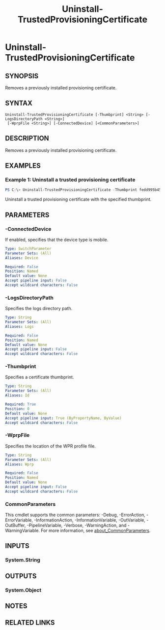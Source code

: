 ﻿---
description: Use this topic to help manage Windows and Windows Server technologies with Windows PowerShell.
external help file: provcmdlets.dll-Help.xml
Module Name: Provisioning
ms.date: 05/09/2017
online version: https://docs.microsoft.com/powershell/module/provisioning/uninstall-trustedprovisioningcertificate?view=windowsserver2022-ps&wt.mc_id=ps-gethelp
schema: 2.0.0
title: Uninstall-TrustedProvisioningCertificate
---

# Uninstall-TrustedProvisioningCertificate

## SYNOPSIS
Removes a previously installed provisioning certificate.

## SYNTAX

```
Uninstall-TrustedProvisioningCertificate [-Thumbprint] <String> [-LogsDirectoryPath <String>]
 [-WprpFile <String>] [-ConnectedDevice] [<CommonParameters>]
```

## DESCRIPTION
Removes a previously installed provisioning certificate.

## EXAMPLES

### Example 1: Uninstall a trusted provisioning certificate
```powershell
PS C:\> Uninstall-TrustedProvisioningCertificate -Thumbprint fedd995b45e633d4ef30fcbc8f3a48b627e9a28b
```

Uninstall a trusted provisioning certificate with the specified thumbprint.

## PARAMETERS

### -ConnectedDevice
If enabled, specifies that the device type is mobile.

```yaml
Type: SwitchParameter
Parameter Sets: (All)
Aliases: Device

Required: False
Position: Named
Default value: None
Accept pipeline input: False
Accept wildcard characters: False
```

### -LogsDirectoryPath
Specifies the logs directory path.

```yaml
Type: String
Parameter Sets: (All)
Aliases: Logs

Required: False
Position: Named
Default value: None
Accept pipeline input: False
Accept wildcard characters: False
```

### -Thumbprint
Specifies a certificate thumbprint.

```yaml
Type: String
Parameter Sets: (All)
Aliases: Id

Required: True
Position: 0
Default value: None
Accept pipeline input: True (ByPropertyName, ByValue)
Accept wildcard characters: False
```

### -WprpFile
Specifies the location of the WPR profile file.

```yaml
Type: String
Parameter Sets: (All)
Aliases: Wprp

Required: False
Position: Named
Default value: None
Accept pipeline input: False
Accept wildcard characters: False
```

### CommonParameters
This cmdlet supports the common parameters: -Debug, -ErrorAction, -ErrorVariable, -InformationAction, -InformationVariable, -OutVariable, -OutBuffer, -PipelineVariable, -Verbose, -WarningAction, and -WarningVariable. For more information, see [about_CommonParameters](https://go.microsoft.com/fwlink/?LinkID=113216).

## INPUTS

### System.String
## OUTPUTS

### System.Object
## NOTES

## RELATED LINKS
